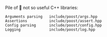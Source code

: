 Pile of 💩 not so useful C++ libraries:

    Arguments parsing   include/poost/args.hpp
    Assertions          include/poost/assert.hpp
    Config parsing      include/poost/config.hpp
    Logging             include/poost/log.hpp
